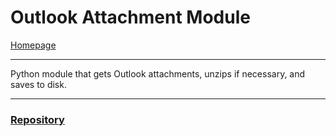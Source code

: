 # Outlook Attachment Module
[Homepage](https://ethan-wit.github.io)

---

Python module that gets Outlook attachments, unzips if necessary, and saves to disk.

---

### [Repository](https://github.com/ethan-wit/outlook-attachment-getter/tree/main/outlook_attachment_getter)
